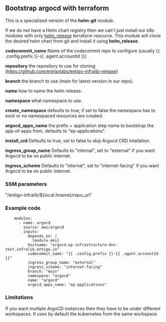 ## Bootstrap argocd with terraform ##

This is a specialized version of the __helm-git__ module. 

If we do not have a Helm chart registry then we can't just install our k8s modules with only [helm_release](https://registry.terraform.io/providers/hashicorp/helm/latest/docs/resources/release) terraform resource. 
This module will clone the desired helm chart from git and install it using __helm_release__.

__codecommit_name__ Name of the codecommit repo to configure (usually {{ .config.prefix }}-{{ .agent.accountId }})

__repository__ the repository to use for cloning (https://github.com/entigolabs/entigo-infralib-release)

__branch__ the branch to use (main for latest version in our repo).

__name__ how to name the helm release.

__namespace__ what namespace to use.

__create_namespace__ defaults to true, if set to false the namespace has to exist or no namespaced resources are created.

__argocd_apps_name__ the prefix + application step name to bootstrap the app-of-apps from, defaults to "ep-applications".

__install_crd__ Defaults to true, set to false to skip Argocd CRD intallation.

__ingress_group_name__ Defaults to "internal", set to "external" if you want Argocd to be on public internet.

__ingress_scheme__ Defaults to "internal", set to "internet-facing" if you want Argocd to be on public internet.

### SSM parameters ###
"/entigo-infralib/${local.hname}/repo_url"


### Example code ###

```
    modules:
      - name: argocd
        source: aws/argocd
        inputs:
          depends_on: |
            [module.eks]
          hostname: "argocd.ep-infrastructure-dns-test.infralib.entigo.io"
          codecommit_name: "{{ .config.prefix }}-{{ .agent.accountId }}"
          ingress_group_name: "external"
          ingress_scheme: "internet-facing"
          branch: "main"
          namespace: "argocd"
          name: "argocd"
          argocd_apps_name: "ep-applications"

```
### Limitations ###
If you want multiple ArgoCD instances then they have to be under different workspaces. It uses by default the kubernetes from the same workspace.
